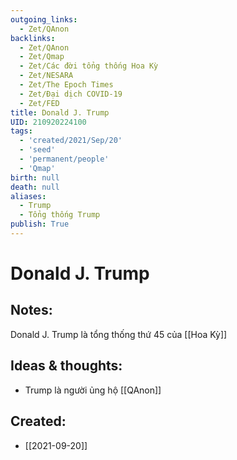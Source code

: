 ```yaml
---
outgoing_links:
  - Zet/QAnon
backlinks:
  - Zet/QAnon
  - Zet/Qmap
  - Zet/Các đời tổng thống Hoa Kỳ
  - Zet/NESARA
  - Zet/The Epoch Times
  - Zet/Đại dịch COVID-19
  - Zet/FED
title: Donald J. Trump
UID: 210920224100
tags:
  - 'created/2021/Sep/20'
  - 'seed'
  - 'permanent/people'
  - 'Qmap'
birth: null
death: null
aliases:
  - Trump
  - Tổng thống Trump
publish: True
---
```

# Donald J. Trump

## Notes:
Donald J. Trump là tổng thống thứ 45 của [[Hoa Kỳ]]

## Ideas & thoughts:
- Trump là người ủng hộ [[QAnon]]

## Created:
- [[2021-09-20]]
